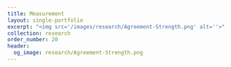 ```yaml
---
title: Measurement
layout: single-portfolio
excerpt: "<img src='/images/research/Agreement-Strength.png' alt=''>"
collection: research
order_number: 20
header:
  og_image: research/Agreement-Strength.png
---
```


<!---In this set of projects, I use advanced quanitative methods to tackle the problem of more accurately measuring concepts of interest in international relations. One uses Bayesian latent variable models to directly assess the strength of peace agreements in civil conflict rather than having to use agreement duration as a proxy for strength. Another harnesses advances in big data and develops new measures of economic interdependence and methods for detecting disruptions of regular economic exchange between states from a product-level trade dataset with over two billion observations.

## Article

Rob Williams, Daniel Gustafson, Stephen Gent, and Mark Crescenzi. "A Latent Variable Approach to Measuring and Explaining Peace Agreement Strength." *Political Science Research and Methods*.

> Much of the peace agreement durability literature assumes that stronger peace agreements are more likely to survive the trials of the post-conflict environment. This work does an excellent job identifying which provisions indicate that agreements are more likely to endure. However, there is no widely accepted way to directly measure the strength of agreements, and existing measures suffer from a lack of nuance or reliance on subjective weighting. We use a Bayesian item response theory model to develop a principled measure of the latent strength of peace agreements in civil conflicts from 1975-2005. We illustrate the measure’s utility by exploring how various international factors such as sanctions and mediation contribute to the strength or weakness of agreements.

[Article](https://doi.org/10.1017/psrm.2019.23){: .btn--research} [Preprint](/files/pdf/research/Agreement Strength Accepted.pdf){: .btn--research} [Supplemental Information](/files/pdf/research/Agreement Strength SI.pdf){: .btn--research} [Replication Archive](https://dataverse.harvard.edu/dataset.xhtml?persistentId=doi%3A10.7910%2FDVN%2FVUY8UI){: .btn--research} [GitHub Repo](https://github.com/jayrobwilliams/Peace-Agreement-Strength){: .btn--research}

## Working papers

Rob Williams. "PASS: Peace Agreement Strength Scores."

> This paper presents the Peace Agreement Strength Scores (PASS) of peace agreements in civil conflicts. The scores capture the strength of peace agreements at the time of signing and can be used to avoid relying on the duration of agreement survival as a proxy for agreement strength. The scores are used to show descriptively that stronger peace agreements tend to be signed in more intractable conflicts, suggesting that a selection effect may be at play in the process of agreement signing and duration. The scores are available for all peace agreements signed in UCDP/PRIO civil conflicts from 1975-2018.

[Working Paper](/files/pdf/research/PASS.pdf){: .btn--research} [Supplemental Information](/files/pdf/research/PASS SI.pdf){: .btn--research}

Bailee Donahue, Rob Williams, and Mark Crescenzi. "Unsettled Borders in a Market Context." Presented at the Annual Meeting of the Peace Science Society (International), Manhattan, KS, November 2019, the International Studies Association Midwest Annual Conference, St. Louis, MO, November 2019, and the Annual Conference of the American Political Science Association, San Francisco, CA, September, 2020.

> Border disputes between states can be very costly and disruptive, including major disruptions in trade. From an aggregate perspective, scholars traditionally expect these costs and disruptions to place pressure on states to avoid or resolve these disputes quickly. This view, however, risks oversimplification of the quality of trade and the economic actors driving that trade. We investigate the consequences of complex trade relations on border disputes. Variation in the composition of trade, whether characterized by uniqueness on the global market or readily available substitutes, generates variation in the presence and intensity of domestic pressure to avoid or resolve border disputes. We examine the effects of this variation on dispute behavior using an original dataset that combines product-level trade data (spanning from 1962-2001) with ICOW territorial claims data. The use of product-level trade data allows for the analysis of substitutability options which may reduce exit costs and make it easier to escalate border disputes. This analysis helps us better understand the choice to forego trade due to border disputes, and furthers our understanding of the economic impact of unsettled borders.

[Working Paper](/files/pdf/research/Unsettled_Borders.pdf){: .btn--research}

## Manuscript in preparation

David B. Carter, Bailee Donahue, and Rob Williams. "Border Walls, Cooperation, and Illicit Trade." To be presented at Annual Conference of the International Political Economy Society, Columbus, OH, November, 2020.

> In the last twenty years, the number of fortified borders around the world has risen precipitously. A growing body of research shows that cross-border economic inequality drives wealthier states to construct border walls. This surge in walls is further argued to be a reaction to the unwanted "externalities"" of economic openness and globalization, namely, illicit trade and smuggling. While recent studies analyze the effect of walls on legal trade, no studies of which we are aware explore how walls might affect illicit trade. This is a notable omission for two key reasons. First, the most common explanation for wall construction puts combating illicit trade front and center. Second, recent work that finds walls significantly reduce legal trade suggest that this finding derives from border fortifications diverting illegal trade to ports of entry, which leads to more inspection, security, and transaction costs. We begin to fill this gap here by developing new measures of illicit trade flows and assessing their connections to border wall construction and legal trade flows. ---!>
